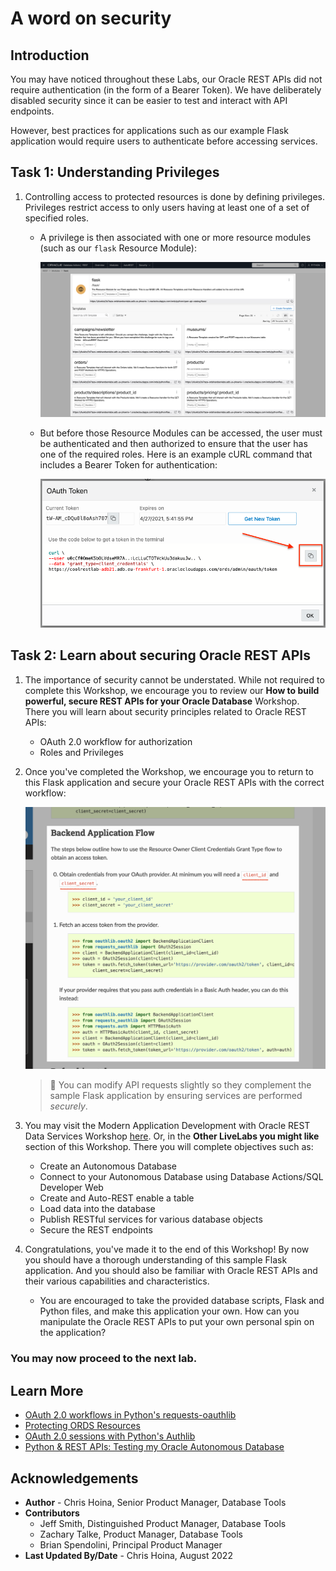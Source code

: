 # A word on security

## Introduction

You may have noticed throughout these Labs, our Oracle REST APIs did not require authentication (in the form of a Bearer Token). We have deliberately disabled security since it can be easier to test and interact with API endpoints. 

However, best practices for applications such as our example Flask application would require users to authenticate before accessing services.

## Task 1: Understanding Privileges

1. Controlling access to protected resources is done by defining privileges. Privileges restrict access to only users having at least one of a set of specified roles. 

   - A privilege is then associated with one or more resource modules (such as our `flask` Resource Module):

     ![Our Flask Resource Module](images/flask-resource-module-in-oci.png " ")

   - But before those Resource Modules can be accessed, the user must be authenticated and then authorized to ensure that the user has one of the required roles. Here is an example cURL command that includes a Bearer Token for authentication: 

     ![Our Flask Resource Module](images/click-copy-icon-to-copy-token-text.png " ")

## Task 2: Learn about securing Oracle REST APIs 

1. The importance of security cannot be understated. While not required to complete this Workshop, we encourage you to review our **How to build powerful, secure REST APIs for your Oracle Database** Workshop. There you will learn about security principles related to Oracle REST APIs:
   - OAuth 2.0 workflow for authorization
   - Roles and Privileges

2. Once you've completed the Workshop, we encourage you to return to this Flask application and secure your Oracle REST APIs with the correct workflow:

   ![Backend application flow example.](images/backend-application-flow-example.png " ")

     > 🧠 You can modify API requests slightly so they complement the sample Flask application by ensuring services are performed *securely*.

3. You may visit the Modern Application Development with Oracle REST Data Services Workshop [here](https://apexapps.oracle.com/pls/apex/dbpm/r/livelabs/view-workshop?wid=815). Or, in the **Other LiveLabs you might like** section of this Workshop. There you will complete objectives such as:
    - Create an Autonomous Database
    - Connect to your Autonomous Database using Database Actions/SQL Developer Web
    - Create and Auto-REST enable a table
    - Load data into the database
    - Publish RESTful services for various database objects
    - Secure the REST endpoints

4. Congratulations, you've made it to the end of this Workshop! By now you should have a thorough understanding of this sample Flask application. And you should also be familiar with Oracle REST APIs and their various capabilities and characteristics. 
   - You are encouraged to take the provided database scripts, Flask and Python files, and make this application your own. How can you manipulate the Oracle REST APIs to put your own personal spin on the application? 

### You may now **proceed to the next lab.**

## Learn More
* [OAuth 2.0 workflows in Python's requests-oauthlib](https://requests-oauthlib.readthedocs.io/en/latest/oauth2_workflow.html#)
* [Protecting ORDS Resources](https://docs.oracle.com/en/database/oracle/oracle-rest-data-services/22.2/qsord/get-started-with-oracle-rest-data-services.html#GUID-F6961F9D-C0FA-4ED4-AA88-88FDDF208D83)
* [OAuth 2.0 sessions with Python's Authlib](https://docs.authlib.org/en/latest/client/oauth2.html) 
* [Python & REST APIs: Testing my Oracle Autonomous Database](https://www.thatjeffsmith.com/archive/2022/09/python-rest-apis-testing-my-oracle-autonomous-database/)

## Acknowledgements

* **Author** - Chris Hoina, Senior Product Manager, Database Tools
* **Contributors**
  - Jeff Smith, Distinguished Product Manager, Database Tools
  - Zachary Talke, Product Manager, Database Tools
  - Brian Spendolini, Principal Product Manager
* **Last Updated By/Date** - Chris Hoina, August 2022
